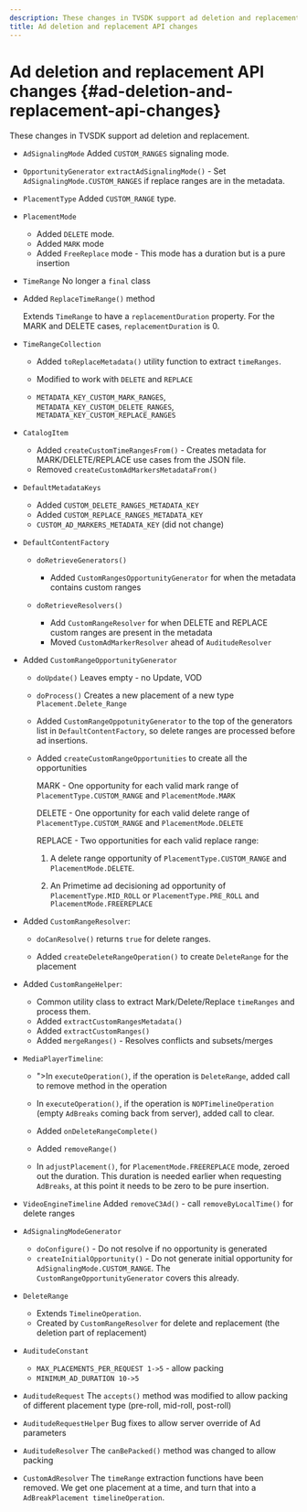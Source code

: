 ```yaml
---
description: These changes in TVSDK support ad deletion and replacement.
title: Ad deletion and replacement API changes
---
```


# Ad deletion and replacement API changes {#ad-deletion-and-replacement-api-changes}

These changes in TVSDK support ad deletion and replacement.

* `AdSignalingMode` Added `CUSTOM_RANGES` signaling mode. 

* `OpportunityGenerator`  `extractAdSignalingMode()` - Set `AdSignalingMode.CUSTOM_RANGES` if replace ranges are in the metadata. 

* `PlacementType` Added `CUSTOM_RANGE` type. 

* `PlacementMode`

    * Added `DELETE` mode. 
    * Added `MARK` mode 
    * Added `FreeReplace` mode - This mode has a duration but is a pure insertion

* `TimeRange` No longer a `final` class 

* Added `ReplaceTimeRange()` method

  Extends `TimeRange` to have a `replacementDuration` property. For the MARK and DELETE cases, `replacementDuration` is 0. 

* `TimeRangeCollection`

    * Added `toReplaceMetadata()` utility function to extract `timeRanges`. 
    
    * Modified to work with `DELETE` and `REPLACE` 
    
    * `METADATA_KEY_CUSTOM_MARK_RANGES`, `METADATA_KEY_CUSTOM_DELETE_RANGES`, `METADATA_KEY_CUSTOM_REPLACE_RANGES`

* `CatalogItem`

    * Added `createCustomTimeRangesFrom()` - Creates metadata for MARK/DELETE/REPLACE use cases from the JSON file. 
    * Removed `createCustomAdMarkersMetadataFrom()`

* `DefaultMetadataKeys`

    * Added `CUSTOM_DELETE_RANGES_METADATA_KEY` 
    * Added `CUSTOM_REPLACE_RANGES_METADATA_KEY` 
    * `CUSTOM_AD_MARKERS_METADATA_KEY` (did not change)

* `DefaultContentFactory`

    * `doRetrieveGenerators()`

        * Added `CustomRangesOpportunityGenerator` for when the metadata contains custom ranges

    * `doRetrieveResolvers()`

        * Add `CustomRangeResolver` for when DELETE and REPLACE custom ranges are present in the metadata 
        * Moved `CustomAdMarkerResolver` ahead of `AuditudeResolver`

* Added `CustomRangeOpportunityGenerator`

    * `doUpdate()` Leaves empty - no Update, VOD 
    * `doProcess()` Creates a new placement of a new type `Placement.Delete_Range` 
    
    * Added `CustomRangeOppotunityGenerator` to the top of the generators list in `DefaultContentFactory`, so delete ranges are processed before ad insertions. 
    
    * Added `createCustomRangeOpportunities` to create all the opportunities

      MARK - One opportunity for each valid mark range of `PlacementType.CUSTOM_RANGE` and `PlacementMode.MARK`

      DELETE - One opportunity for each valid delete range of `PlacementType.CUSTOM_RANGE` and `PlacementMode.DELETE`

      REPLACE - Two opportunities for each valid replace range:

        1. A delete range opportunity of `PlacementType.CUSTOM_RANGE` and `PlacementMode.DELETE`. 
        
        1. An Primetime ad decisioning ad opportunity of `PlacementType.MID_ROLL` or `PlacementType.PRE_ROLL` and `PlacementMode.FREEREPLACE`

* Added `CustomRangeResolver`:

    * `doCanResolve()` returns `true` for delete ranges. 
    
    * Added `createDeleteRangeOperation()` to create `DeleteRange` for the placement

* Added `CustomRangeHelper`:

    * Common utility class to extract Mark/Delete/Replace `timeRanges` and process them. 
    * Added `extractCustomRangesMetadata()` 
    * Added `extractCustomRanges()` 
    * Added `mergeRanges()` - Resolves conflicts and subsets/merges

* `MediaPlayerTimeline`:

    * ">In `executeOperation()`, if the operation is `DeleteRange`, added call to remove method in the operation 
    
    * In `executeOperation()`, if the operation is `NOPTimelineOperation` (empty `AdBreaks` coming back from server), added call to clear. 
    
    * Added `onDeleteRangeComplete()` 
    * Added `removeRange()` 
    * In `adjustPlacement()`, for `PlacementMode.FREEREPLACE` mode, zeroed out the duration. This duration is needed earlier when requesting `AdBreaks`, at this point it needs to be zero to be pure insertion.

* `VideoEngineTimeline` Added `removeC3Ad()` - call `removeByLocalTime()` for delete ranges 

* `AdSignalingModeGenerator`

    * `doConfigure()` - Do not resolve if no opportunity is generated 
    * `createInitialOpportunity()` - Do not generate initial opportunity for `AdSignalingMode.CUSTOM_RANGE`. The `CustomRangeOpportunityGenerator` covers this already.

* `DeleteRange`

    * Extends `TimelineOperation`. 
    * Created by `CustomRangeResolver` for delete and replacement (the deletion part of replacement)

* `AuditudeConstant`

    * `MAX_PLACEMENTS_PER_REQUEST 1->5` - allow packing 
    * `MINIMUM_AD_DURATION 10->5`

* `AuditudeRequest` The `accepts()` method was modified to allow packing of different placement type (pre-roll, mid-roll, post-roll) 

* `AuditudeRequestHelper` Bug fixes to allow server override of Ad parameters 

* `AuditudeResolver` The `canBePacked()` method was changed to allow packing 

* `CustomAdResolver` The `timeRange` extraction functions have been removed. We get one placement at a time, and turn that into a `AdBreakPlacement timelineOperation`.

